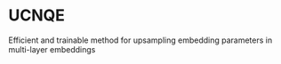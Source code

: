 # UCNQE
Efficient and trainable method for upsampling embedding parameters in multi-layer embeddings
